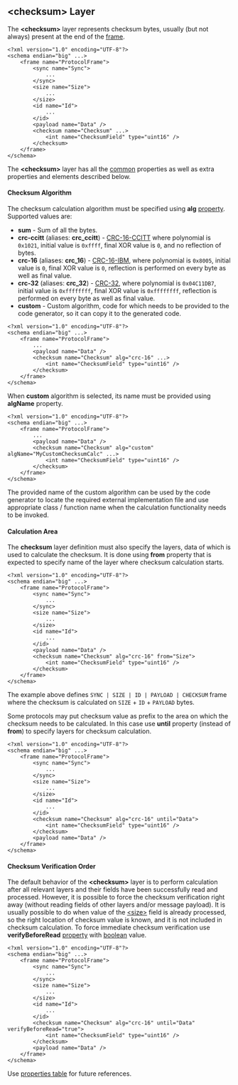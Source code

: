 ## &lt;checksum&gt; Layer
The **&lt;checksum&gt;** layer represents checksum bytes, usually (but not always) 
present at the end of the [frame](frames.md). 
```
<?xml version="1.0" encoding="UTF-8"?>
<schema endian="big" ...>
    <frame name="ProtocolFrame">
        <sync name="Sync">
            ...
        </sync>
        <size name="Size">
            ...
        </size>
        <id name="Id">
            ...  
        </id>
        <payload name="Data" />
        <checksum name="Checksum" ...>
            <int name="ChecksumField" type="uint16" />
        </checksum>
    </frame>
</schema>
```
The **&lt;checksum&gt;** layer has all the [common](common.md) properties
as well as extra properties and elements described below.

#### Checksum Algorithm
The checksum calculation algorithm must be specified using **alg**
[property](../intro/properties.md). Supported values are:
- **sum** - Sum of all the bytes.
- **crc-ccitt** (aliases: **crc_ccitt**) - [CRC-16-CCITT](https://en.wikipedia.org/wiki/Cyclic_redundancy_check)
where polynomial is `0x1021`, initial value is `0xffff`, final XOR value is `0`, and no reflection of bytes.
- **crc-16** (aliases: **crc_16**) - [CRC-16-IBM](https://en.wikipedia.org/wiki/Cyclic_redundancy_check),
where polynomial is `0x8005`, initial value is `0`, final XOR value is `0`, reflection is performed on every
byte as well as final value.
- **crc-32** (aliases: **crc_32**) - [CRC-32](https://en.wikipedia.org/wiki/Cyclic_redundancy_check),
where polynomial is `0x04C11DB7`, initial value is `0xffffffff`, final XOR value is `0xffffffff`, reflection is
performed on every byte as well as final value.
- **custom** - Custom algorithm, code for which needs to be provided to the
code generator, so it can copy it to the generated code.
```
<?xml version="1.0" encoding="UTF-8"?>
<schema endian="big" ...>
    <frame name="ProtocolFrame">
        ...
        <payload name="Data" />
        <checksum name="Checksum" alg="crc-16" ...>
            <int name="ChecksumField" type="uint16" />
        </checksum>
    </frame>
</schema>
```

When **custom** algorithm is selected, its name must be provided using 
**algName** property.
```
<?xml version="1.0" encoding="UTF-8"?>
<schema endian="big" ...>
    <frame name="ProtocolFrame">
        ...
        <payload name="Data" />
        <checksum name="Checksum" alg="custom" algName="MyCustomChecksumCalc" ...>
            <int name="ChecksumField" type="uint16" />
        </checksum>
    </frame>
</schema>
```
The provided name of the custom algorithm can be used by the code generator
to locate the required external implementation file and use appropriate 
class / function name when the calculation functionality needs to be invoked.

#### Calculation Area
The **checksum** layer definition must also specify the layers, data of which is
used to calculate the checksum. It is done using **from** property that is
expected to specify name of the layer where checksum calculation starts.
```
<?xml version="1.0" encoding="UTF-8"?>
<schema endian="big" ...>
    <frame name="ProtocolFrame">
        <sync name="Sync">
            ...
        </sync>
        <size name="Size">
            ...
        </size>
        <id name="Id">
            ...  
        </id>
        <payload name="Data" />
        <checksum name="Checksum" alg="crc-16" from="Size">
            <int name="ChecksumField" type="uint16" />
        </checksum>
    </frame>
</schema>
```
The example above defines `SYNC | SIZE | ID | PAYLOAD | CHECKSUM` frame where
the checksum is calculated on `SIZE` + `ID` + `PAYLOAD` bytes.

Some protocols may put checksum value as prefix to the area on which the
checksum needs to be calculated. In this case use **until** property (instead
of **from**) to specify layers for checksum calculation.
```
<?xml version="1.0" encoding="UTF-8"?>
<schema endian="big" ...>
    <frame name="ProtocolFrame">
        <sync name="Sync">
            ...
        </sync>
        <size name="Size">
            ...
        </size>
        <id name="Id">
            ...  
        </id>
        <checksum name="Checksum" alg="crc-16" until="Data">
            <int name="ChecksumField" type="uint16" />
        </checksum>
        <payload name="Data" />
    </frame>
</schema>
```

#### Checksum Verification Order
The default behavior of the **&lt;checksum&gt;** layer is to perform calculation
after all relevant layers and their fields have been successfully read and
processed. However, it is possible to
force the checksum verification right away (without reading fields of other layers
and/or message payload).
It is usually possible to do when value of the [&lt;size&gt;](size.md) field
is already processed, so the right location of checksum value is known, 
and it is not included in checksum calculation. To force immediate checksum
verification use **verifyBeforeRead** [property](../intro/properties.md) with
[boolean](../intro/boolean.md) value.
```
<?xml version="1.0" encoding="UTF-8"?>
<schema endian="big" ...>
    <frame name="ProtocolFrame">
        <sync name="Sync">
            ...
        </sync>
        <size name="Size">
            ...
        </size>
        <id name="Id">
            ...  
        </id>
        <checksum name="Checksum" alg="crc-16" until="Data" verifyBeforeRead="true">
            <int name="ChecksumField" type="uint16" />
        </checksum>
        <payload name="Data" />
    </frame>
</schema>
```

Use [properties table](../appendix/checksum.md) for future references.
